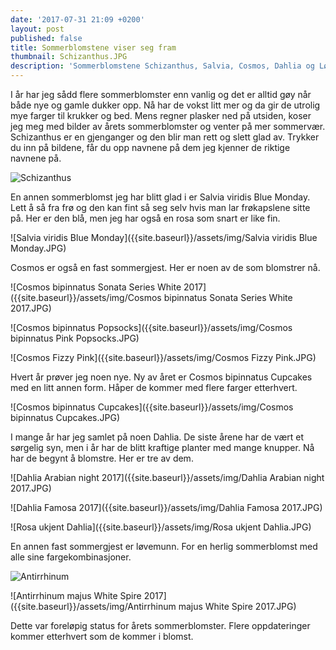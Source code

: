 ```yaml
---
date: '2017-07-31 21:09 +0200'
layout: post
published: false
title: Sommerblomstene viser seg fram
thumbnail: Schizanthus.JPG
description: 'Sommerblomstene Schizanthus, Salvia, Cosmos, Dahlia og Løvemunn er i gang'
---
```


I år har jeg sådd flere sommerblomster enn vanlig og det er alltid gøy når både nye og gamle dukker opp. Nå har de vokst litt mer og da gir de utrolig mye farger til krukker og bed. Mens regner plasker ned på utsiden, koser jeg meg med bilder av årets sommerblomster og venter på mer sommervær. Schizanthus er en gjenganger og den blir man rett og slett glad av. Trykker du inn på bildene, får du opp navnene på dem jeg kjenner de riktige navnene på.

![Schizanthus]({{site.baseurl}}/assets/img/Schizanthus.JPG)

En annen sommerblomst jeg har blitt glad i er Salvia viridis Blue Monday. Lett å så fra frø og den kan fint så seg selv hvis man lar frøkapslene sitte på. Her er den blå, men jeg har også en rosa som snart er like fin. 

![Salvia viridis Blue Monday]({{site.baseurl}}/assets/img/Salvia viridis Blue Monday.JPG)

<!--more-->

Cosmos er også en fast sommergjest. Her er noen av de som blomstrer nå.

![Cosmos bipinnatus Sonata Series White 2017]({{site.baseurl}}/assets/img/Cosmos bipinnatus Sonata Series White 2017.JPG)

![Cosmos bipinnatus Popsocks]({{site.baseurl}}/assets/img/Cosmos bipinnatus Pink Popsocks.JPG)

![Cosmos Fizzy Pink]({{site.baseurl}}/assets/img/Cosmos Fizzy Pink.JPG)

Hvert år prøver jeg noen nye. Ny av året er Cosmos bipinnatus Cupcakes med en litt annen form. Håper de kommer med flere farger etterhvert.

![Cosmos bipinnatus Cupcakes]({{site.baseurl}}/assets/img/Cosmos bipinnatus Cupcakes.JPG)

I mange år har jeg samlet på noen Dahlia. De siste årene har de vært et sørgelig syn, men i år har de blitt kraftige planter med mange knupper. Nå har de begynt å blomstre. Her er tre av dem.

![Dahlia Arabian night 2017]({{site.baseurl}}/assets/img/Dahlia Arabian night 2017.JPG)

![Dahlia Famosa 2017]({{site.baseurl}}/assets/img/Dahlia Famosa 2017.JPG)

![Rosa ukjent Dahlia]({{site.baseurl}}/assets/img/Rosa ukjent Dahlia.JPG)

En annen fast sommergjest er løvemunn. For en herlig sommerblomst med alle sine fargekombinasjoner. 

![Antirrhinum]({{site.baseurl}}/assets/img/Antirrhinum.JPG)

![Antirrhinum majus White Spire 2017]({{site.baseurl}}/assets/img/Antirrhinum majus White Spire 2017.JPG)

Dette var foreløpig status for årets sommerblomster. Flere oppdateringer kommer etterhvert som de kommer i blomst.




